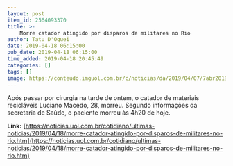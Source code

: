 ```yaml
---
layout: post
item_id: 2564093370
title: >-
    Morre catador atingido por disparos de militares no Rio
author: Tatu D'Oquei
date: 2019-04-18 06:15:00
pub_date: 2019-04-18 06:15:00
time_added: 2019-04-18 20:45:49
categories: []
tags: []
image: https://conteudo.imguol.com.br/c/noticias/da/2019/04/07/7abr2019---dois-homens-dentro-de-um-carro-foram-baleados-por-policiais-na-favela-do-muquico-em-guadalupe-na-zona-oeste-do-rio-de-janeiro-rj-um-deles-morreu-no-local-e-outro-foi-socorrido-1554678408447_v2_750x421.jpg
---
```


Após passar por cirurgia na tarde de ontem, o catador de materiais recicláveis Luciano Macedo, 28, morreu. Segundo informações da secretaria de Saúde, o paciente morreu às 4h20 de hoje.

**Link:** [https://noticias.uol.com.br/cotidiano/ultimas-noticias/2019/04/18/morre-catador-atingido-por-disparos-de-militares-no-rio.htm](https://noticias.uol.com.br/cotidiano/ultimas-noticias/2019/04/18/morre-catador-atingido-por-disparos-de-militares-no-rio.htm)

